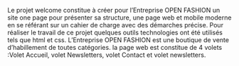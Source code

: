 Le projet welcome constitue à créer pour l’Entreprise OPEN FASHION un site one page pour présenter sa structure, une page web et mobile moderne en se référant sur un cahier de charge avec des démarches précise. Pour réaliser le travail de ce projet quelques outils technologies ont été utilisés tels que html et css.
  L’Entreprise OPEN FASHION est une boutique de vente d’habillement de toutes catégories.
  la page web est constitue de  4 volets :Volet Accueil, volet Newsletters, volet Contact et volet newsletters.
  
